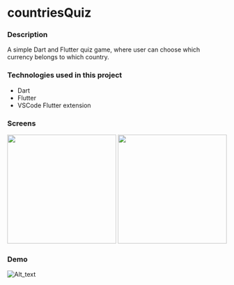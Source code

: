 # countriesQuiz

### Description
A simple Dart and Flutter quiz game, where user can choose which currency belongs to which country.

### Technologies used in this project
* Dart
* Flutter
* VSCode Flutter extension

### Screens
<img src="https://lh3.googleusercontent.com/CO49sB4JK9yzj49ANZPbFEbjVSlpiePysiYWbP-Msd7AE-Rf7dLSB_hrYkvYIXU0bepynU4IAebK8Jt8orm6lbVfykbZwPKVDVVKT6gxvYcDTj1sp-tBRKev4xtubNeViv6e2OZoHe26DyGxtH98a3rP4GAsQommzMJd8RrNBhm0dTo2ELbMFPXT8olK7psNhF6ieUSc8qmmmz3MGs-siusDdPaCACK1eaiDL1S0pNHNYRnumJxDlkhA3BcPtqyZbhUMumuY9N-64Tpc2gPvZdOIkg8yfY5qKZsMBC43jvDLSnQ1H-oeyS2Tflb2pnrQHbmlHlJBwtvZMKB6k_FE1HrDp4w1RJmuIqQWwKYWDePD_LdTeHnl_rcFqp-Ltg5XKRU62Imfq0d7kwzoEE9tK9HRNHBGwNZJtkO_esmCdMsi1oHdQrLpU2LJjUlIQmZTxTkVd087hnDbsPpC6augZeWvy078hLFaHZlf8LbGoMxLk3g2z1M_98Lqrk2PcEgXyBgiTiHZ8f2lLrEBI8ufrzsV8BzRVVSGKrIUGoCKJ0QDrQfq3rjjSCQNHvLnKGrePcnocPeOjw7w9pzl_xQ-cpQUUzOhCWVq99D6jCV0W5FcWbm8_c-oyB4nqlYhbRhXlk3EyBfeAHUL-QSytjejPrmXbg=w521-h925-no" width=250 /> <img src="https://lh3.googleusercontent.com/ZiEG113wN-G9MnaAJTyy0m-HvRXXh717tsv3A7T7nFt4L565TBZ2dZ_3bCOsoTBNPfT-NB5iUlcmI1Zt4xm7pjfbzV7M1TQPGDnrGwzz8FW56bKQelI6UZhgr2m-v5tmNSXgiRzplmfeccOWrCrw2tDgG9YHwnkohTIU1HPj-GjG_Ohpl2IovgNVMoAacB0Piwo99NVM_t2QOC1UNW7kXt537s408DEauxkeS3GwM-SVPnBGDnzFtJNObcSbsh5eURq7RkgB-aiiIi3z9vNOZaXwV9XBFpx9aHWSa4V_KawIIqC51TH1h0fXyF-0sLdMgMyJ5hl3GH-i9LDhyuS-pPeii70XGN75_wmohh2r0-_GAxfLZcVngdGKD_qX5lbx5oMAR1aC-AumWYdA4EDqsm8kiB3T9cbsWEXEK2L5ZCgPC5IVLH02DSGMH9PkABACq4U_EuBOU__to4CLOHZ8geGwVr8OYKp2VqUcafUlkTyoc2k4EKDLwa7xij2d7XZiOm8kPGbqxvGXorArOwxd-H-5D1ofjZzsKIxXKvs7dooECKYSPJZoAIYkcf3_6b0ScUv1mbVNZfptx7yzyzA0Nu6LlnCyJTXA8NG-s7oc5r2VSaEX-wkfkdzTFfuoudjql9Uu2k4Hio-s_FXzLnvRARTfqQ=w521-h925-no" width=250 />

### Demo

![Alt_text](https://i.ibb.co/60DfZJb/guessMe.gif)